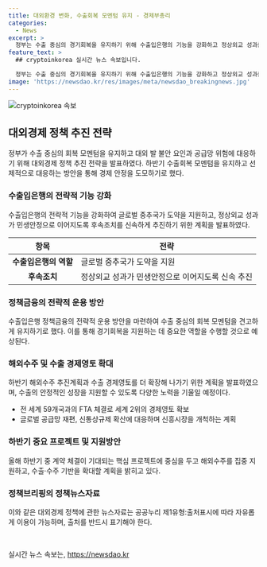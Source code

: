 ```yaml
---
title: 대외환경 변화, 수출회복 모멘텀 유지 - 경제부총리
categories:
  - News
excerpt: >
  정부는 수출 중심의 경기회복을 유지하기 위해 수출입은행의 기능을 강화하고 정상외교 성과를 민생안정으로 이어가기로 했다. 최상목 부총리는 수출이 지속적으로 회복 중이며, 글로벌 불안과 공급망 위험에 대비하고자 선제적으로 대응할 필요가 있다고 강조했다. 이를 위해 수출입은행의 전략적 운용 방안을 마련하고 K-파이낸싱 패키지를 개발하여 금융수단을 다각화할 예정이며, 정책역량을 집중적으로 발휘할 계획이다. 최 부총리는 아프리카와의 경제협력을 통한 상호 혜택을 추구하고, 중앙아시아 3국과의 협력을 강화하여 핵심분야 이행과제를 신속하게 추진할 것이라고 밝혔다.
feature_text: >
  ## cryptoinkorea 실시간 뉴스 속보입니다.

  정부는 수출 중심의 경기회복을 유지하기 위해 수출입은행의 기능을 강화하고 정상외교 성과를 민생안정으로 이어가기로 했다. 최상목 부총리는 수출이 지속적으로 회복 중이며, 글로벌 불안과 공급망 위험에 대비하고자 선제적으로 대응할 필요가 있다고 강조했다. 이를 위해 수출입은행의 전략적 운용 방안을 마련하고 K-파이낸싱 패키지를 개발하여 금융수단을 다각화할 예정이며, 정책역량을 집중적으로 발휘할 계획이다. 최 부총리는 아프리카와의 경제협력을 통한 상호 혜택을 추구하고, 중앙아시아 3국과의 협력을 강화하여 핵심분야 이행과제를 신속하게 추진할 것이라고 밝혔다.
image: 'https://newsdao.kr/res/images/meta/newsdao_breakingnews.jpg'
---
```


<p><img src="https://newsdao.kr/res/images/meta/newsdao_breakingnews.jpg" alt="cryptoinkorea 속보" /></p>

<h2 data-ke-size="size26">대외경제 정책 추진 전략</h2>

<p data-ke-size="size16">정부가 수출 중심의 회복 모멘텀을 유지하고 대외 발 불안 요인과 공급망 위험에 대응하기 위해 대외경제 정책 추진 전략을 발표하였다. 하반기 수출회복 모멘텀을 유지하고 선제적으로 대응하는 방안을 통해 경제 안정을 도모하기로 했다.</p>

<h3>수출입은행의 전략적 기능 강화</h3>

<p data-ke-size="size16">수출입은행의 전략적 기능을 강화하여 글로벌 중추국가 도약을 지원하고, 정상외교 성과가 민생안정으로 이어지도록 후속조치를 신속하게 추진하기 위한 계획을 발표하였다.</p>

<table>
<thead>
<tr>
<th>항목</th>
<th>전략</th>
</tr>
</thead>
<tbody>
<tr>
<td style="text-align: center; height: 17px;"><b>수출입은행의 역할</b></td>
<td>글로벌 중추국가 도약을 지원</td>
</tr>
<tr>
<td style="text-align: center; height: 17px;"><b>후속조치</b></td>
<td>정상외교 성과가 민생안정으로 이어지도록 신속 추진</td>
</tr>
</tbody>
</table>

<h3>정책금융의 전략적 운용 방안</h3>

<p data-ke-size="size16">수출입은행 정책금융의 전략적 운용 방안을 마련하여 수출 중심의 회복 모멘텀을 견고하게 유지하기로 했다. 이를 통해 경기회복을 지원하는 데 중요한 역할을 수행할 것으로 예상된다.</p>

<h3>해외수주 및 수출 경제영토 확대</h3>

<p data-ke-size="size16">하반기 해외수주 추진계획과 수출 경제영토를 더 확장해 나가기 위한 계획을 발표하였으며, 수출의 안정적인 성장을 지원할 수 있도록 다양한 노력을 기울일 예정이다.</p>

<ul>
<li>전 세계 59개국과의 FTA 체결로 세계 2위의 경제영토 확보</li>
<li>글로벌 공급망 재편, 신통상규제 확산에 대응하며 신흥시장을 개척하는 계획</li>
</ul>

<h3>하반기 중요 프로젝트 및 지원방안</h3>

<p data-ke-size="size16">올해 하반기 중 계약 체결이 기대되는 핵심 프로젝트에 중심을 두고 해외수주를 집중 지원하고, 수출·수주 기반을 확대할 계획을 밝히고 있다.</p>

<h3>정책브리핑의 정책뉴스자료</h3>

<p data-ke-size="size16">이와 같은 대외경제 정책에 관한 뉴스자료는 공공누리 제1유형:출처표시에 따라 자유롭게 이용이 가능하며, 출처를 반드시 표기해야 한다.</p>

<p data-ke-size="size16">&nbsp;</p>
실시간 뉴스 속보는, <a href="https://newsdao.kr" rel="dofollow">https://newsdao.kr</a>


